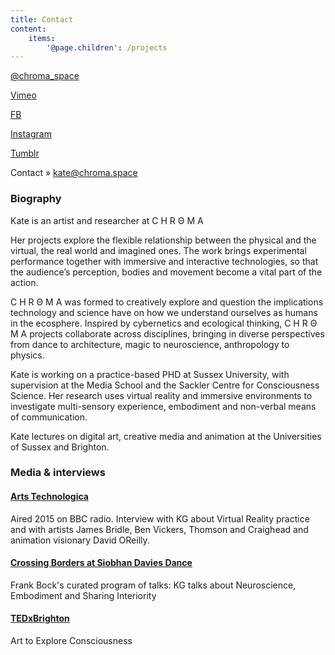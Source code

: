 ```yaml
---
title: Contact
content:
    items:
        '@page.children': /projects
---
```



<a href="http://twitter.com/chroma_space" target="_blank">@chroma_space</a>

<a href="https://vimeo.com/chromaspace" target="_blank">Vimeo</a>

<a href="https://www.facebook.com/chroma.space/" target="_blank">FB</a>

[Instagram](https://instagram.com/chroma.space/)

[Tumblr](http://kategenevieve.tumblr.com/) 

Contact » kate@chroma.space

### Biography

Kate is an artist and researcher at C H R Θ M A 

Her projects explore the flexible relationship between the physical and the virtual, the real world and imagined ones. The work brings experimental performance together with immersive and interactive technologies, so that the audience’s perception, bodies and movement become a vital part of the action. 

C H R Θ M A was formed to creatively explore and question the implications technology and science have on how we understand ourselves as humans in the ecosphere. Inspired by cybernetics and ecological thinking, C H R Θ M A projects collaborate across disciplines, bringing in diverse perspectives from dance to architecture, magic to neuroscience, anthropology to physics. 

Kate is working on a practice-based PHD at Sussex University, with supervision at the Media School and the Sackler Centre for Consciousness Science. Her research uses virtual reality and immersive environments to investigate multi-sensory experience, embodiment and non-verbal means of communication.

Kate lectures on digital art, creative media and animation at the Universities of Sussex and Brighton.



### Media & interviews

#### [Arts Technologica](http://www.bbc.co.uk/programmes/b05r3ssp) 
 
Aired 2015 on BBC radio. Interview with KG about Virtual Reality practice and with artists James Bridle, Ben Vickers, Thomson and Craighead and animation visionary David OReilly.


#### [Crossing Borders at Siobhan Davies Dance](http://www.independentdance.co.uk/programmepage/media/audio) 

Frank Bock's curated program of talks: KG talks about Neuroscience, Embodiment and Sharing Interiority


#### [TEDxBrighton](https://www.youtube.com/watch?v=4os_yd51dYY) 

Art to Explore Consciousness
